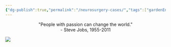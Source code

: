 ```yaml
---
{"dg-publish":true,"permalink":"/neurosurgery-cases/","tags":["gardenEntry"],"created":"2023-05-27T13:58:35.000-07:00","updated":"2023-10-18T10:27:42.974-07:00"}
---
```


<div align="center">
"People with passion can change the world."<br>
- Steve Jobs, 1955-2011
</div>

![](https://i.imgur.com/ycHgLnM.png)